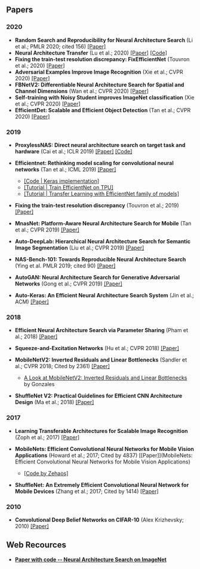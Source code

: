 

## Papers

### 2020

* **Random Search and Reproducibility for Neural Architecture Search** (Li et al.; PMLR 2020; cited 156) [[Paper]](http://proceedings.mlr.press/v115/li20c/li20c.pdf)
* **Neural Architecture Transfer** (Lu et al.; 2020) [[Paper]](https://arxiv.org/abs/2005.05859) [[Code]](https://github.com/human-analysis/neural-architecture-transfer)
* **Fixing the train-test resolution discrepancy: FixEfficientNet** (Touvron et al.; 2020) [[Paper]](https://arxiv.org/abs/2003.08237)
* **Adversarial Examples Improve Image Recognition** (Xie et al.; CVPR 2020) [[Paper]](https://arxiv.org/abs/1911.09665)
* **FBNetV2: Differentiable Neural Architecture Search for Spatial and Channel Dimensions**  (Wan et al.; CVPR 2020) [[Paper]](https://arxiv.org/abs/2004.05565)
* **Self-training with Noisy Student improves ImageNet classification** (Xie et al.; CVPR 2020) [[Paper]](https://arxiv.org/abs/1911.04252)
* **EfficientDet: Scalable and Efficient Object Detection** (Tan et al.; CVPR 2020) [[Paper]](https://arxiv.org/pdf/1911.09070.pdf)


### 2019

* **ProxylessNAS: Direct neural architecture search on target task and hardware** (Cai et al.; ICLR 2019) [[Paper]](https://arxiv.org/abs/1812.00332) [[Code]](https://github.com/mit-han-lab/proxylessnas)

* **Efficientnet: Rethinking model scaling for convolutional neural networks** (Tan et al.; ICML 2019) [[Paper]](https://arxiv.org/abs/1905.11946)
  * [[Code | Keras implementation]](https://github.com/qubvel/efficientnet)
  * [[Tutorial | Train EfficientNet on TPU]](https://cloud.google.com/tpu/docs/tutorials/efficientnet)
  * [[Tutorial | Transfer Learning with EfficientNet family of models]](https://app.wandb.ai/sayakpaul/efficientnet-tl/reports/Transfer-Learning-with-EfficientNet-family-of-models--Vmlldzo4OTg1Nw)

* **Fixing the train-test resolution discrepancy** (Touvron et al.; 2019) [[Paper]](https://arxiv.org/abs/1906.06423)

* **MnasNet: Platform-Aware Neural Architecture Search for Mobile** (Tan et al.; CVPR 2019) [[Paper]](https://arxiv.org/abs/1807.11626)

* **Auto-DeepLab: Hierarchical Neural Architecture Search for Semantic Image Segmentation** (Liu et al.; CVPR 2019) [[Paper]](https://arxiv.org/abs/1901.02985)

* **NAS-Bench-101: Towards Reproducible Neural Architecture Search** (Ying et al. PMLR 2019; cited 90) [[Paper]](http://proceedings.mlr.press/v97/ying19a/ying19a.pdf)

* **AutoGAN: Neural Architecture Search for Generative Adversarial Networks** (Gong et al.; CVPR 2019) [[Paper]](https://openaccess.thecvf.com/content_ICCV_2019/papers/Gong_AutoGAN_Neural_Architecture_Search_for_Generative_Adversarial_Networks_ICCV_2019_paper.pdf)

* **Auto-Keras: An Efficient Neural Architecture Search System** (Jin et al.; ACM) [[Paper]](https://dl.acm.org/doi/abs/10.1145/3292500.3330648)

### 2018

* **Efficient Neural Architecture Search via Parameter Sharing** (Pham et al.; 2018) [[Paper]](https://arxiv.org/abs/1802.03268)

* **Squeeze-and-Excitation Networks** (Hu et al.; CVPR 2018) [[Paper]](https://arxiv.org/abs/1709.01507)

* **MobileNetV2: Inverted Residuals and Linear Bottlenecks** (Sandler et al.; CVPR 2018; Cited by 2361) [[Paper]](https://openaccess.thecvf.com/content_cvpr_2018/papers/Sandler_MobileNetV2_Inverted_Residuals_CVPR_2018_paper.pdf)
  * [A Look at MobileNetV2: Inverted Residuals and Linear Bottlenecks](https://medium.com/@luis_gonzales/a-look-at-mobilenetv2-inverted-residuals-and-linear-bottlenecks-d49f85c12423) by Gonzales
  
* **ShuffleNet V2: Practical Guidelines for Efficient CNN Architecture Design** (Ma et al.; 2018) [[Paper]](https://arxiv.org/abs/1807.11164)

### 2017

* **Learning Transferable Architectures for Scalable Image Recognition** (Zoph et al.; 2017) [[Paper]](https://arxiv.org/abs/1707.07012)

* **MobileNets: Efficient Convolutional Neural Networks for Mobile Vision Applications** (Howard et al.; 2017; Cited by 4837) [[Paper]](MobileNets: Efficient Convolutional Neural Networks for Mobile Vision Applications)
  * [[Code by Zehaos]](https://github.com/Zehaos/MobileNet)

* **ShuffleNet: An Extremely Efficient Convolutional Neural Network for Mobile Devices** (Zhang et al.; 2017; Cited by 1414) [[Paper]](https://arxiv.org/abs/1707.01083)


### 2010

* **Convolutional Deep Belief Networks on CIFAR-10** (Alex Krizhevsky; 2010) [[Paper]](http://www.cs.utoronto.ca/~kriz/conv-cifar10-aug2010.pdf)


## Web Recources

* [**Paper with code -- Neural Architecture Search on ImageNet**](https://paperswithcode.com/sota/neural-architecture-search-on-imagenet)